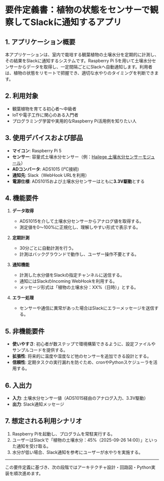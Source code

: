 # 要件定義書：植物の状態をセンサーで観察してSlackに通知するアプリ

## 1. アプリケーション概要
本アプリケーションは、室内で栽培する観葉植物の土壌水分を定期的に計測し、その結果をSlackに通知するシステムです。Raspberry Pi 5を用いて土壌水分センサーからデータを取得し、一定間隔ごとにSlackへ自動通知します。利用者は、植物の状態をリモートで把握でき、適切な水やりのタイミングを判断できます。

## 2. 利用対象
- 観葉植物を育てる初心者～中級者
- IoTや電子工作に関心のある入門者
- プログラミング学習や実用的なRaspberry Pi活用例を知りたい人

## 3. 使用デバイスおよび部品
- **マイコン**: Raspberry Pi 5
- **センサー**: 容量式土壌水分センサー（例：[Hailege 土壌水分センサーモジュール](https://www.amazon.co.jp/dp/B08R5H18V9)）
- **ADコンバータ**: ADS1015 (I²C接続)
- **通知先**: Slack（WebHook URLを利用）
- **電源仕様**: ADS1015および土壌水分センサーはともに**3.3V駆動**とする

## 4. 機能要件
1. **データ取得**  
   - ADS1015を介して土壌水分センサーからアナログ値を取得する。  
   - 測定値を0～100%に正規化し、理解しやすい形式で表示する。

2. **定期計測**  
   - 30分ごとに自動計測を行う。  
   - 計測はバックグラウンドで動作し、ユーザー操作不要とする。

3. **通知機能**  
   - 計測した水分値をSlackの指定チャンネルに送信する。  
   - 通知にはSlackのIncoming WebHookを利用する。  
   - メッセージ形式は「植物の土壌水分：XX%（日時）」とする。

4. **エラー処理**  
   - センサーや通信に異常があった場合はSlackにエラーメッセージを送信する。

## 5. 非機能要件
- **使いやすさ**: 初心者が数ステップで環境構築できるように、設定ファイルやサンプルコードを提供する。
- **拡張性**: 将来的に温度や湿度など他のセンサーを追加できる設計とする。
- **信頼性**: 定期タスクの実行漏れを防ぐため、cronやPythonスケジューラを活用する。

## 6. 入出力
- **入力**: 土壌水分センサー値（ADS1015経由のアナログ入力、3.3V駆動）
- **出力**: Slack通知メッセージ

## 7. 想定される利用シナリオ
1. Raspberry Piを起動し、プログラムを常駐実行する。  
2. ユーザーはSlackで「植物の土壌水分：45%（2025-09-26 14:00）」といった通知を受け取る。  
3. 水分が低い場合、Slack通知を参考にユーザーが水やりを実施する。

---
この要件定義に基づき、次の段階ではアーキテクチャ設計・回路図・Python実装を順次進めます。

